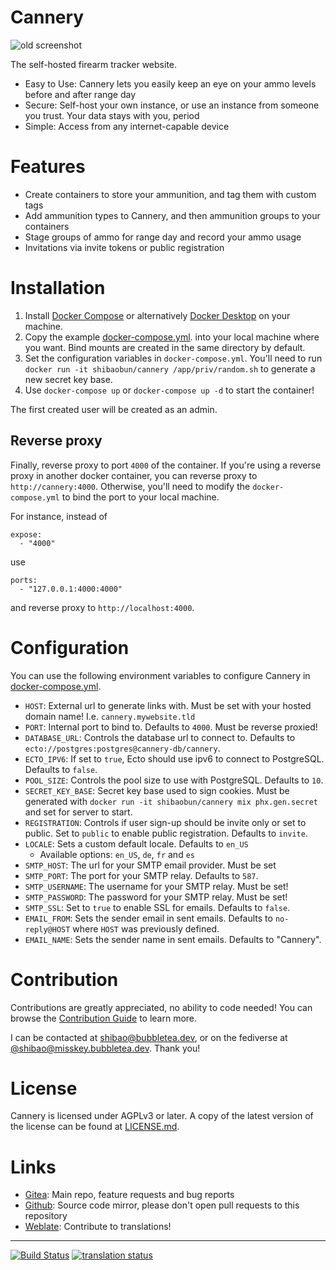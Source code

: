 # Cannery

![old screenshot](https://gitea.bubbletea.dev/shibao/cannery/raw/branch/stable/home.png)

The self-hosted firearm tracker website.

* Easy to Use: Cannery lets you easily keep an eye on your ammo levels before
  and after range day
* Secure: Self-host your own instance, or use an instance from someone you
  trust. Your data stays with you, period
* Simple: Access from any internet-capable device

# Features

- Create containers to store your ammunition, and tag them with custom tags
- Add ammunition types to Cannery, and then ammunition groups to your containers
- Stage groups of ammo for range day and record your ammo usage
- Invitations via invite tokens or public registration

# Installation

1. Install [Docker Compose](https://docs.docker.com/compose/install/) or alternatively [Docker Desktop](https://docs.docker.com/desktop/) on your machine.
1. Copy the example [docker-compose.yml](https://gitea.bubbletea.dev/shibao/cannery/src/branch/stable/docker-compose.yml). into your local machine where you want.
   Bind mounts are created in the same directory by default.
1. Set the configuration variables in `docker-compose.yml`. You'll need to run
   `docker run -it shibaobun/cannery /app/priv/random.sh` to generate a new
   secret key base.
1. Use `docker-compose up` or `docker-compose up -d` to start the container!

The first created user will be created as an admin.

## Reverse proxy

Finally, reverse proxy to port `4000` of the container. If you're using a reverse proxy in another docker container, you can reverse proxy to `http://cannery:4000`. Otherwise, you'll need to modify the `docker-compose.yml` to bind the port to your local machine.

For instance, instead of
```
expose:
  - "4000"
```

use
```
ports:
  - "127.0.0.1:4000:4000"
```
and reverse proxy to `http://localhost:4000`.

# Configuration

You can use the following environment variables to configure Cannery in
[docker-compose.yml](https://gitea.bubbletea.dev/shibao/cannery/src/branch/stable/docker-compose.yml).

- `HOST`: External url to generate links with. Must be set with your hosted
  domain name! I.e. `cannery.mywebsite.tld`
- `PORT`: Internal port to bind to. Defaults to `4000`. Must be reverse proxied!
- `DATABASE_URL`: Controls the database url to connect to. Defaults to
  `ecto://postgres:postgres@cannery-db/cannery`.
- `ECTO_IPV6`: If set to `true`, Ecto should use ipv6 to connect to PostgreSQL.
  Defaults to `false`.
- `POOL_SIZE`: Controls the pool size to use with PostgreSQL. Defaults to `10`.
- `SECRET_KEY_BASE`: Secret key base used to sign cookies. Must be generated
  with `docker run -it shibaobun/cannery mix phx.gen.secret` and set for server to start.
- `REGISTRATION`: Controls if user sign-up should be invite only or set to
  public. Set to `public` to enable public registration. Defaults to `invite`.
- `LOCALE`: Sets a custom default locale. Defaults to `en_US`
  - Available options: `en_US`, `de`, `fr` and `es`
- `SMTP_HOST`: The url for your SMTP email provider. Must be set
- `SMTP_PORT`: The port for your SMTP relay. Defaults to `587`.
- `SMTP_USERNAME`: The username for your SMTP relay. Must be set!
- `SMTP_PASSWORD`: The password for your SMTP relay. Must be set!
- `SMTP_SSL`: Set to `true` to enable SSL for emails. Defaults to `false`.
- `EMAIL_FROM`: Sets the sender email in sent emails. Defaults to
  `no-reply@HOST` where `HOST` was previously defined.
- `EMAIL_NAME`: Sets the sender name in sent emails. Defaults to "Cannery".

# Contribution

Contributions are greatly appreciated, no ability to code needed! You can browse
the [Contribution
Guide](https://gitea.bubbletea.dev/shibao/cannery/src/branch/stable/CONTRIBUTING.md)
to learn more.

I can be contacted at [shibao@bubbletea.dev](mailto:shibao@bubbletea.dev), or on
the fediverse at
[@shibao@misskey.bubbletea.dev](https://misskey.bubbletea.dev/@shibao). Thank
you!

# License

Cannery is licensed under AGPLv3 or later. A copy of the latest version of the
license can be found at
[LICENSE.md](https://gitea.bubbletea.dev/shibao/cannery/src/branch/stable/LICENSE.md).

# Links

- [Gitea](https://gitea.bubbletea.dev/shibao/cannery): Main repo, feature
  requests and bug reports
- [Github](https://github.com/shibaobun/cannery): Source code mirror, please
  don't open pull requests to this repository
- [Weblate](https://weblate.bubbletea.dev/engage/cannery): Contribute to
  translations!

---

[![Build
Status](https://drone.bubbletea.dev/api/badges/shibao/cannery/status.svg?ref=refs/heads/dev)](https://drone.bubbletea.dev/shibao/cannery)
[![translation
status](https://weblate.bubbletea.dev/widgets/cannery/-/svg-badge.svg)](https://weblate.bubbletea.dev/engage/cannery/)
